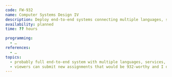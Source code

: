 ```yaml
---
code: FW-932
name: Computer Systems Design IV
description: Deploy end-to-end systems connecting multiple languages, services and methodologies, a culmination of all knowledge paths of computing.
availability: planned
time: ?? hours

programming:
  - …
references:
  - …
topics:
  - probably full end-to-end system with multiple languages, services, ideas.
  - viewers can submit new assignments that would be 932-worthy and I display them.
---
```

